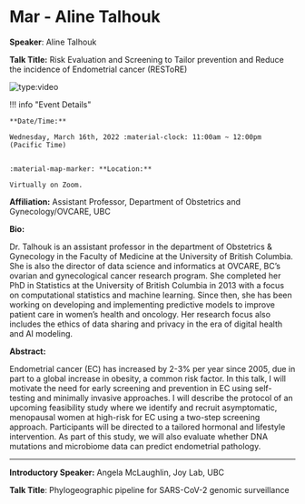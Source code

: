 # Mar - Aline Talhouk

**Speaker**: Aline Talhouk

**Talk Title:** Risk Evaluation and Screening to Tailor prevention and Reduce the incidence of Endometrial cancer (RESToRE)

![type:video](https://www.youtube.com/embed/jXFsZeEfxao)

!!! info "Event Details"
    
    
    **Date/Time:**
    
    Wednesday, March 16th, 2022 :material-clock: 11:00am ~ 12:00pm (Pacific Time)
    
    
    :material-map-marker: **Location:**
    
    Virtually on Zoom.

**Affiliation:** Assistant Professor, Department of Obstetrics and Gynecology/OVCARE, UBC

**Bio:**

Dr. Talhouk is an assistant professor in the department of Obstetrics & Gynecology in the Faculty of Medicine at the University of British Columbia. She is also the director of data science and informatics at OVCARE, BC’s ovarian and gynecological cancer research program. She completed her PhD in Statistics at the University of British Columbia in 2013 with a focus on computational statistics and machine learning. Since then, she has been working on developing and implementing predictive models to improve patient care in women’s health and oncology. Her research focus also includes the ethics of data sharing and privacy in the era of digital health and AI modeling.

**Abstract:**

Endometrial cancer (EC) has increased by 2-3% per year since 2005, due in part to a global increase in obesity, a common risk factor. In this talk, I will motivate the need for early screening and prevention in EC using self-testing and minimally invasive approaches. I will describe the protocol of an upcoming feasibility study where we identify and recruit asymptomatic, menopausal women at high-risk for EC using a two-step screening approach. Participants will be directed to a tailored hormonal and lifestyle intervention. As part of this study, we will also evaluate whether DNA mutations and microbiome data can predict endometrial pathology.

---

**Introductory Speaker:** Angela McLaughlin, Joy Lab, UBC

**Talk Title**: Phylogeographic pipeline for SARS-CoV-2 genomic surveillance

